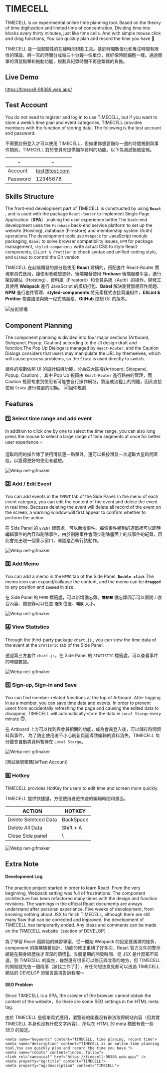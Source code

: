 
# TIMECELL
TIMECELL is an experimental online time planning tool. Based on the theory of time digitization and limited time of concentration, Dividing time into blocks every thirty minutes, just like time cells. And with simple mouse click and drag functions, You can quickly plan and record the time you have 💛

TIMECELL 是一個實驗性的在線時間規劃工具。基於時間數值化和專注時間有限性的理論，將一天的時間分成每三十分鐘一個單位，就好像時間細胞一樣。通過簡單的滑鼠點擊和拖動功能，規劃與紀錄時間不再是繁雜的負擔。

## Live Demo
https://timecell-98386.web.app/

## Test Account
You do not need to register and log in to use TIMECELL, but if you want to store a week’s time plan and event categories, TIMECELL provides members with the function of storing data. The following is the test account and password.

不需要註冊登入才可以使用 TIMECELL，但如果你想要儲存一週的時間規劃與事件類別，TIMECELL 對於會員有提供儲存資料的功能。以下為測試帳號密碼。

| - | - |
| -------- | -------- |
| Account | test@test.com |
| Password | 12345678 |

## Skills Structure
The front-end development part of TIMECELL is constructed by using **`React`** , and is used with the package `React-Router` to implement Single Page Application（**SPA**）,making the user experience better.The back-end development uses the `Firebase` back-end service platform to set up the website (Hoisting), database (Firestore) and membership system (Auth) operations.The development tools use `Webpack` for JavaScript module packaging, `Babel` to solve browser compatibility issues, `NPM` for package management, `styled-components` write actual CSS to style React components, `ESLint & Prettier` to check syntax and unified coding style, and `GitHub` to control the Git version.

TIMECELL 在前端開發的部分是使用 **React** 建構的，搭配套件 React-Router 實現單頁式應用，讓使用者體驗更好。後端開發使用 **Firebase** 後端服務平臺，進行架設網站（Hoisting）、資料庫（Firestore）和會員系統（Auth）的操作。開發工具使用 **Webpack** 進行 JavaScript 的模組打包、**Babel** 解決瀏覽器相容性問題、**NPM** 進行套件管理、**styled-components** 將元素樣式直接寫進組件，**ESLint & Prettier** 檢查語法與統一程式碼風格、**GitHub** 控制 Git 的版本。

![技術架構](https://user-images.githubusercontent.com/75563062/132124477-6f21d4fb-7ce3-4550-a7fa-ba054b1ed646.png)

## Component Planning
The component planning is divided into four major sections (Artboard, Sidepanel, Popup, Caution) according to the UI design draft and function.The Pop Up Dialogs is managed by `React-Router`, and the Caution Dialogs considers that users may manipulate the URL by themselves, which will cause process problems, so the `State` is used directly to switch.

組件的規劃依照 UI 的設計稿與功能，分為四大區塊(Artboard, Sidepanel, Popup, Caution) 。其中 Pop Up 視窗由 `React-Router` 進行路由的管理，而 Caution 視窗考慮到使用者可能會自行操作網址，將造成流程上的問題，因此直接使用 `State` 進行視窗的切換。
![組件規劃](https://user-images.githubusercontent.com/75563062/132125102-72955bd3-20b0-4d75-b78f-e08f5b7bb817.png)


## Features
### 1️⃣ Select time range and add event
In addition to click one by one to select the time range, you can also long press the mouse to select a large range of time segments at once for better user experience ⭐️

選取時間的操作除了使用滑鼠逐一點擊外，還可以長按滑鼠一次選取大量時間區段，以獲得更好的使用者體驗。

![Webp net-gifmaker](https://user-images.githubusercontent.com/75563062/132156297-75c19fa6-355d-49ce-9d49-952ccb7a0710.gif)

### 2️⃣ Add / Edit Event
You can add events in the `EVENT` tab of the Side Panel. In the menu of each event category, you can edit the content of the event and delete the event in real time. Because deleting the event will delete all record of the event on the screen, a warning window will first appear to confirm whether to perform the action.

在 Side Panel 的 `EVENT` 標籤處，可以新增事件。每個事件類別的選單裡可以即時編輯事件的內容和刪除事件，由於刪除事件會同步刪除畫面上的該事件的紀錄，因此會先出現一個警示窗口，確認是否執行該動作。

![Webp net-gifmaker](https://user-images.githubusercontent.com/75563062/132157631-9eb56a18-14d4-4e43-988e-394f3f0f58e3.gif)

### 3️⃣ Add Memo
You can add a memo in the `MEMO` tab of the Side Panel. **`Double click`** The memo icon can expand/collapse the content, and the memo can be **`dragged`** to any position and **`zoomed`** in size.

在 Side Panel 的 `MEMO` 標籤處，可以新增備忘錄。**`雙點擊`** 備忘錄圖示可以展開 / 收合內容、備忘錄可以任意 **`拖曳`** 位置、**`縮放`** 大小。

![Webp net-gifmaker](https://user-images.githubusercontent.com/75563062/132170111-4aa2f8ad-3173-4551-8330-a12efb53ad3e.gif)

### 4️⃣ View Statistics
Through the third-party package `chart.js` , you can view the time data of the event at the `STATISTIC` tab of the Side Panel.

透過第三方套件 `chart.js`，在 Side Panel 的 `STATISTIC` 標籤處，可以查看事件的時間數據。

![Webp net-gifmaker](https://user-images.githubusercontent.com/75563062/132171606-b0812c8c-66d8-43c7-b868-67a0b76df8a3.gif)

### 5️⃣ Sign-up, Sign-in and Save
You can find member-related functions at the top of Artboard. After logging in as a member, you can save time data and evevts.
In order to prevent users from accidentally refreshing the page and causing the edited data to disappear, TIMECELL will automatically store the data in `Local Starge` every minute 😇.

在 Artboard 上方可以找到與會員相關的功能，成為會員登入後，可以儲存時間資料與事件。 
為了防止使用者不小心刷新頁面導致編輯的資料消失，TIMECELL 每分鐘會自動將資料暫存在 `Local Starge`。

![Webp net-gifmaker](https://user-images.githubusercontent.com/75563062/132281058-a9db2727-ee28-4039-ac7b-061c583dbf5e.gif)

[測試帳號密碼](#Test Account)

### 6️⃣ Hotkey
 TIMECELL provides HotKey for users to edit time and screen more quickly.
 
 TIMECELL 提供快捷鍵，方便使用者更快速的編輯時間和畫面。

| ACTION | HOTKEY |
| -------- | -------- |
| Delete Seletced Data | BackSpace |
| Delete All Data | Shift + A |
| Close Side panel | \ |

![Webp net-gifmaker](https://user-images.githubusercontent.com/75563062/132318662-4930dc94-11c2-4d6a-a06d-c2be732da961.gif)

  <!-- ### 7️⃣ RWD
 -->
 
## Extra Note
#### Development Log
The practice project started in order to learn React. From the very beginning, Webpack setting was full of frustrations. The component architecture has been refactored many times with the design and function revisions. The warnings in the official React documents are always understand after personal experience.
Five weeks of development, from knowing nothing about JSX to finish TIMECELL, although there are still many flaw that can be corrected and improved, the development of TIMECELL has temporarily ended. Any ideas and comments can be made on the TIMECELL website（section of DEVELOP）.

為了學習 React 而開始的練習專案，從一開始 Webpack 的設定就滿滿的挫折，component 的架構隨著設計、功能的修正重構了好多次，React 官方文件的警示總是在親身經歷後才深深的領悟🙈。五個星期的開發時間，從 JSX 是什麼都不知道，到 TIMECELL 的誕生，雖然還有很多可以修正與改善的地方，但 TIMECELL 的開發就先告一個段落（該找工作了🌝），有任何想法意見都可以透過 TIMECELL 網站的 DEVELOP 的留言區塊告訴我喔～

#### SEO Problem
Since TIMECELL is a SPA, the crawler of the browser cannot obtain the content of the website，So there are some SEO settings in the HTML meta tag.

由於 TIMECELL 是個單頁式應用，瀏覽器的爬蟲沒有辦法取得網站內容（但其實 TIMECELL 本身也沒有什麼文字內容），所以在 HTML 的 meta 標籤有做一些 SEO 的設定。

```
<meta name="keywords" content="TIMECELL, time planing, record time">
<meta name="description" content="TIMECELL is an online time planning tool,You can quickly plan and record the time you have.">
<meta name="robots" content="index, follow"> 
<link rel="canonical" href="https://timecell-98386.web.app/" />
<meta property="og:title" content="TIMECELL">
<meta property="og:description" content="TIMECELL">
```

